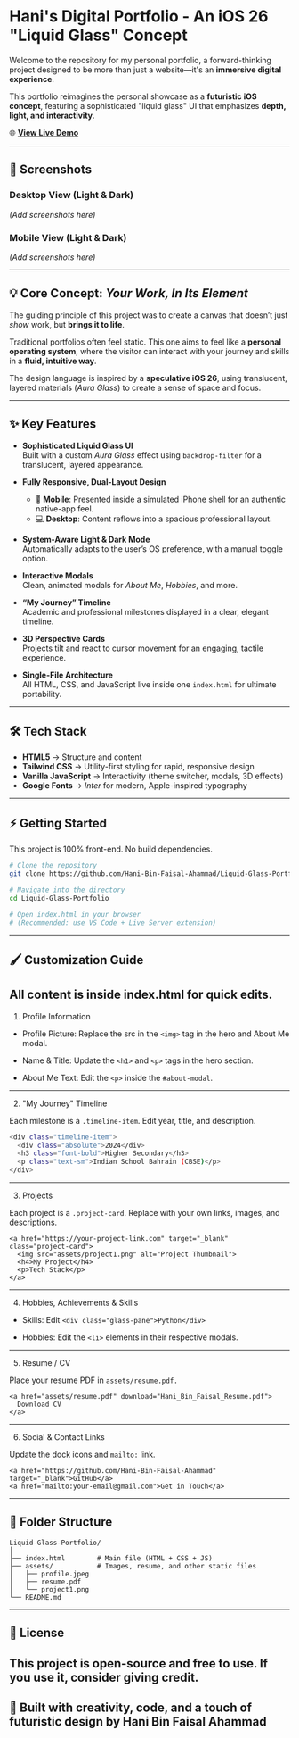 # Hani's Digital Portfolio - An iOS 26 "Liquid Glass" Concept  

Welcome to the repository for my personal portfolio, a forward-thinking project designed to be more than just a website—it's an **immersive digital experience**.  

This portfolio reimagines the personal showcase as a **futuristic iOS concept**, featuring a sophisticated "liquid glass" UI that emphasizes **depth, light, and interactivity**.  

🌐 **[View Live Demo](https://hanibinfaisalahammad2025.vercel.app/)**  

---

## 📸 Screenshots  

### Desktop View (Light & Dark)  
*(Add screenshots here)*  

### Mobile View (Light & Dark)  
*(Add screenshots here)*  

---

## 💡 Core Concept: *Your Work, In Its Element*  

The guiding principle of this project was to create a canvas that doesn’t just *show* work, but **brings it to life**.  

Traditional portfolios often feel static. This one aims to feel like a **personal operating system**, where the visitor can interact with your journey and skills in a **fluid, intuitive way**.  

The design language is inspired by a **speculative iOS 26**, using translucent, layered materials (*Aura Glass*) to create a sense of space and focus.  

---

## ✨ Key Features  

- **Sophisticated Liquid Glass UI**  
  Built with a custom *Aura Glass* effect using `backdrop-filter` for a translucent, layered appearance.  

- **Fully Responsive, Dual-Layout Design**  
  - 📱 **Mobile**: Presented inside a simulated iPhone shell for an authentic native-app feel.  
  - 💻 **Desktop**: Content reflows into a spacious professional layout.  

- **System-Aware Light & Dark Mode**  
  Automatically adapts to the user’s OS preference, with a manual toggle option.  

- **Interactive Modals**  
  Clean, animated modals for *About Me*, *Hobbies*, and more.  

- **“My Journey” Timeline**  
  Academic and professional milestones displayed in a clear, elegant timeline.  

- **3D Perspective Cards**  
  Projects tilt and react to cursor movement for an engaging, tactile experience.  

- **Single-File Architecture**  
  All HTML, CSS, and JavaScript live inside one `index.html` for ultimate portability.  

---

## 🛠️ Tech Stack  

- **HTML5** → Structure and content  
- **Tailwind CSS** → Utility-first styling for rapid, responsive design  
- **Vanilla JavaScript** → Interactivity (theme switcher, modals, 3D effects)  
- **Google Fonts** → *Inter* for modern, Apple-inspired typography  

---

## ⚡ Getting Started  

This project is 100% front-end. No build dependencies.  

```bash
# Clone the repository
git clone https://github.com/Hani-Bin-Faisal-Ahammad/Liquid-Glass-Portfolio.git

# Navigate into the directory
cd Liquid-Glass-Portfolio

# Open index.html in your browser
# (Recommended: use VS Code + Live Server extension)

```
---
## 🖌️ Customization Guide

All content is inside index.html for quick edits.
---
1. Profile Information

* Profile Picture: Replace the src in the `<img>` tag in the hero and About Me modal.

* Name & Title: Update the `<h1>` and `<p>` tags in the hero section.

* About Me Text: Edit the `<p>` inside the `#about-modal`.
---
2. "My Journey" Timeline

Each milestone is a `.timeline-item`. Edit year, title, and description.
```bash
<div class="timeline-item">
  <div class="absolute">2024</div>
  <h3 class="font-bold">Higher Secondary</h3>
  <p class="text-sm">Indian School Bahrain (CBSE)</p>
</div>
```
---
3. Projects

Each project is a `.project-card`. Replace with your own links, images, and descriptions.
```
<a href="https://your-project-link.com" target="_blank" class="project-card">
  <img src="assets/project1.png" alt="Project Thumbnail">
  <h4>My Project</h4>
  <p>Tech Stack</p>
</a>
```
---
4. Hobbies, Achievements & Skills

* Skills: Edit `<div class="glass-pane">Python</div>`

* Hobbies: Edit the `<li>` elements in their respective modals.
---
5. Resume / CV

Place your resume PDF in `assets/resume.pdf.`

```
<a href="assets/resume.pdf" download="Hani_Bin_Faisal_Resume.pdf">
  Download CV
</a>
```
---
6. Social & Contact Links

Update the dock icons and `mailto:` link.
```
<a href="https://github.com/Hani-Bin-Faisal-Ahammad" target="_blank">GitHub</a>
<a href="mailto:your-email@gmail.com">Get in Touch</a>

```
---
## 📂 Folder Structure
```
Liquid-Glass-Portfolio/
│
├── index.html        # Main file (HTML + CSS + JS)
├── assets/           # Images, resume, and other static files
│   ├── profile.jpeg
│   ├── resume.pdf
│   └── project1.png
└── README.md
```
---
## 📜 License

This project is open-source and free to use. If you use it, consider giving credit.
---
## 🚀 Built with creativity, code, and a touch of futuristic design by Hani Bin Faisal Ahammad
